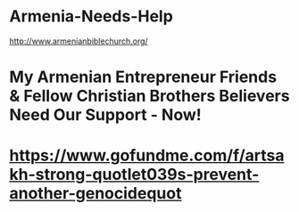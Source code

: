 # Armenia-Needs-Help
http://www.armenianbiblechurch.org/
# My Armenian Entrepreneur Friends & Fellow Christian Brothers Believers Need Our Support - Now!

# https://www.gofundme.com/f/artsakh-strong-quotlet039s-prevent-another-genocidequot
